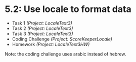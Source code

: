 # 5.2: Use locale to format data

* Task 1 *(Project: LocaleText3)*
* Task 2 *(Project: LocaleText3)*
* Task 3 *(Project: LocaleText3)*
* Coding Challenge *(Project: ScoreKeeperLocale)*
* Homework *(Project: LocaleText3HW)*

Note: the coding challenge uses arabic instead of hebrew.
